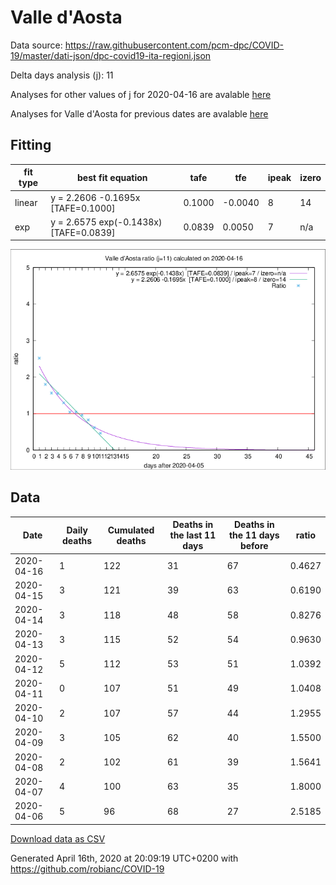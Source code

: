 # Valle d'Aosta

Data source: https://raw.githubusercontent.com/pcm-dpc/COVID-19/master/dati-json/dpc-covid19-ita-regioni.json

Delta days analysis (j): 11

Analyses for other values of j for 2020-04-16 are avalable [here](../2020-04-16/README.md)

Analyses for Valle d'Aosta for previous dates are avalable [here](../README.md)

## Fitting 
|fit type|best fit equation|tafe|tfe|ipeak|izero|
|-------|-----|--------|------|---|---|
|linear|y = 2.2606 -0.1695x  [TAFE=0.1000]|0.1000|-0.0040|8|14|
|exp|y = 2.6575 exp(-0.1438x)  [TAFE=0.0839]|0.0839|0.0050|7|n/a|

![Plot](COVID-19_valle_d'aosta_j11_2020-04-16.png)

## Data
|Date|Daily deaths|Cumulated deaths|Deaths in the last 11 days|Deaths in the 11 days before|ratio|
|----|----------|-----------|-------|--------------------|-----|
|2020-04-16|1|122|31|67|0.4627|
|2020-04-15|3|121|39|63|0.6190|
|2020-04-14|3|118|48|58|0.8276|
|2020-04-13|3|115|52|54|0.9630|
|2020-04-12|5|112|53|51|1.0392|
|2020-04-11|0|107|51|49|1.0408|
|2020-04-10|2|107|57|44|1.2955|
|2020-04-09|3|105|62|40|1.5500|
|2020-04-08|2|102|61|39|1.5641|
|2020-04-07|4|100|63|35|1.8000|
|2020-04-06|5|96|68|27|2.5185|

[Download data as CSV](COVID-19_valle_d'aosta_j11_2020-04-16.csv)

Generated April 16th, 2020 at 20:09:19 UTC+0200 with https://github.com/robianc/COVID-19
